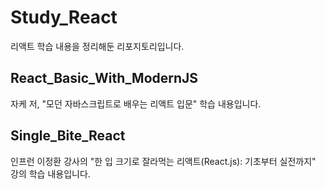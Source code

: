 # Study_React

리액트 학습 내용을 정리해둔 리포지토리입니다.

## React_Basic_With_ModernJS

자케 저, "모던 자바스크립트로 배우는 리액트 입문" 학습 내용입니다.

## Single_Bite_React

인프런 이정환 강사의 "한 입 크기로 잘라먹는 리액트(React.js): 기초부터 실전까지" 강의 학습 내용입니다.